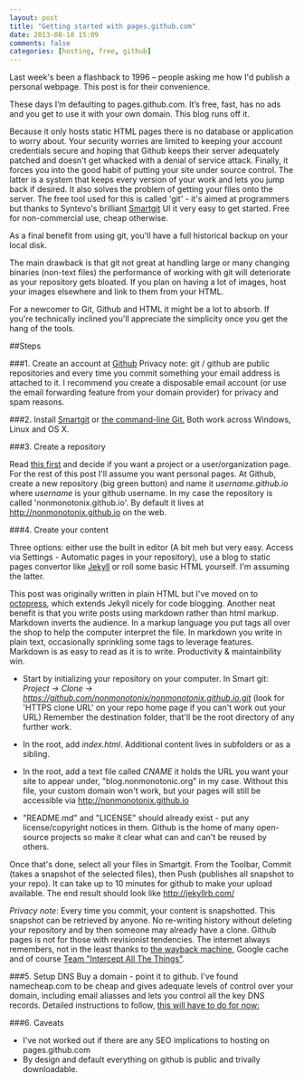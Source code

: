 ```yaml
---
layout: post
title: "Getting started with pages.github.com"
date: 2013-08-18 15:09
comments: false
categories: [hosting, free, github]
---
```

Last week's been a flashback to 1996 – people asking me how I'd publish a personal webpage. This post is for their convenience. 

These days I’m defaulting to pages.github.com. It’s free, fast, has no ads and you get to use it with your own domain. This blog runs off it.

Because it only hosts static HTML pages there is no database or application to worry about. Your security worries are limited to keeping your account credentials secure and hoping that Github keeps their server adequately patched and doesn't get whacked with a denial of service attack.  Finally, it forces you into the good habit of putting your site under source control.  The latter is a system that keeps every version of your work and lets you jump back if desired. It also solves the problem of getting your files onto the server.  The free tool used for this is called 'git' - it's aimed at programmers but thanks to Syntevo's brilliant <a href="http://www.syntevo.com/smartgithg">Smartgit</a> UI it very easy to get started. Free for non-commercial use, cheap otherwise.

As a final benefit from using git, you'll have a full historical backup on your local disk.

The main drawback is that git not great at handling large or many changing binaries (non-text files) the performance of working with git will deteriorate as your repository gets bloated. If you plan on having a lot of images, host your images elsewhere and link to them from your HTML.

For a newcomer to Git, Github and HTML it might be a lot to absorb. If you're technically inclined you'll appreciate the simplicity once you get the hang of the tools.

##Steps

###1. Create an account at  <a href="https://github.com/">Github</a>
Privacy note: git / github are public repositories and every time you commit something your email address is attached to it.  I recommend you create a disposable email account (or use the email forwarding feature from your domain provider) for privacy and spam reasons. 

###2. Install <a href="http://www.syntevo.com/smartgithg">Smartgit</a> or <a href="http://git-scm.com/">the command-line Git.</a>
Both work across Windows, Linux and OS X.

###3. Create a repository

Read <a href="https://help.github.com/articles/user-organization-and-project-pages">this first</a> and decide if you want a project or a user/organization page. For the rest of this post I'll assume you want personal pages.  At Github, create a new repository (big green button) and name it <i>username.github.io</i> where <i>username</i> is your github username. In my case the repository is called 'nonmonotonix.github.io'. By default it lives at <a href="http://nonmonotonix.github.io">http://nonmonotonix.github.io</a> on the web.


###4. Create your content

Three options: either use the built in editor (A bit meh but very easy. Access via Settings - Automatic pages in your repository), use a blog to static pages convertor like <a href="http://jekyllrb.com/">Jekyll</a>  or roll some basic HTML yourself.  I'm assuming the latter. 

This post was originally written in plain HTML but I've moved on to <a href="http://octopress.org/">octopress</a>, which extends Jekyll nicely for code blogging. Another neat benefit is that you write posts using markdown rather than html markup.  Markdown inverts the audience. In a markup language you put tags all over the shop to help the computer interpret the file. In markdown you write in plain text, occasionally sprinkling some tags to leverage features. Markdown is as easy to read as it is to write. Productivity & maintainbility win.

* Start by initializing your repository on your computer. In Smart git: <i>Project -> Clone -> https://github.com/nonmonotonix/nonmonotonix.github.io.git</i>  (look for 'HTTPS clone URL' on your repo home page if you can't work out your URL) Remember the destination folder, that'll be the root directory of any further work.

* In the root, add <i>index.html</i>. Additional content lives in subfolders or as a sibling.

* In the root, add a text file called <i>CNAME</i> it holds the URL you want your site to appear under, "blog.nonmonotonic.org" in my case.  Without this file, your custom domain won't work, but your pages will still be accessible via <a href="http://nonmonotonix.github.io">http://nonmonotonix.github.io</a>


* "README.md" and "LICENSE"  should already exist - put any license/copyright notices in them. Github is the home of many open-source projects so make it clear what can and can't be reused by others.


Once that's done, select all your files in Smartgit. From the Toolbar, Commit (takes a snapshot of the selected files), then Push (publishes all snapshot to your repo).  It can take up to 10 minutes for github to make your upload available. The end result should look like http://jekyllrb.com/

*Privacy note*: Every time you commit, your content is snapshotted. This snapshot can be retrieved by anyone. No re-writing history without deleting your repository and by then someone may already have a clone. Github pages is not for those with revisionist tendencies. The internet always remembers, not in the least thanks to <a href="http://archive.org/web/web.php">the wayback machine</a>, Google cache and of course <a href="http://www.nsa.gov/">Team "Intercept All The Things"</a>.


###5. Setup DNS
Buy a domain - point it to github. I've found namecheap.com to be cheap and gives adequate levels of control over your domain, including email aliasses and lets you control all the key DNS records. Detailed instructions to follow, 
<a href="https://help.github.com/articles/setting-up-a-custom-domain-with-pages">this will have to do for now:</a>

###6. Caveats
* I've not worked out if there are any SEO implications to hosting on pages.github.com
* By design and default everything on github is public and trivally downloadable.


